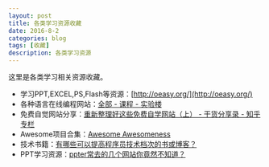 ```yaml
---
layout: post
title: 各类学习资源收藏
date: 2016-8-2
categories: blog
tags: [收藏]
description: 各类学习资源
---   
```


这里是各类学习相关资源收藏。

- 学习PPT,EXCEL,PS,Flash等资源：[http://oeasy.org/](http://oeasy.org/)          
- 各种语言在线编程网站：[全部 - 课程 - 实验楼](https://www.shiyanlou.com/courses/)     
- 免费自觉网站分享：[重新整理好这些免费自学网站（上） - 干货分享录 - 知乎专栏](https://zhuanlan.zhihu.com/p/22248046)
- Awesome项目合集：[Awesome Awesomeness](https://github.com/bayandin/awesome-awesomeness)
- 技术书籍：[有哪些可以提高程序员技术档次的书或博客？](https://www.zhihu.com/question/23821125#answer-42500600)
- PPT学习资源：[ppter常去的几个网站你竟然不知道？](https://zhuanlan.zhihu.com/p/22367486)